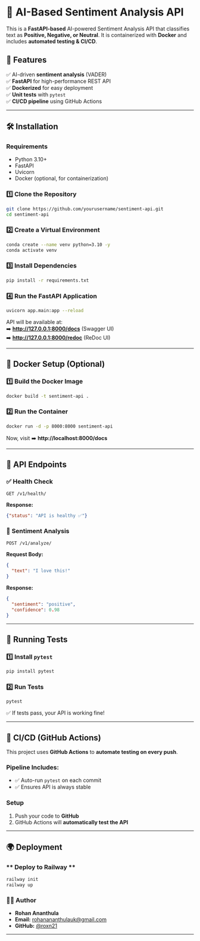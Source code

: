 # 🚀 AI-Based Sentiment Analysis API

This is a **FastAPI-based** AI-powered Sentiment Analysis API that classifies text as **Positive, Negative, or Neutral**. It is containerized with **Docker** and includes **automated testing & CI/CD**.

## 📌 Features
✅ AI-driven **sentiment analysis** (VADER)  
✅ **FastAPI** for high-performance REST API  
✅ **Dockerized** for easy deployment  
✅ **Unit tests** with `pytest`  
✅ **CI/CD pipeline** using GitHub Actions  

---

## 🛠 Installation

### **Requirements**
- Python 3.10+
- FastAPI
- Uvicorn
- Docker (optional, for containerization)

### **1️⃣ Clone the Repository**
```sh
git clone https://github.com/yourusername/sentiment-api.git
cd sentiment-api
```

### **2️⃣ Create a Virtual Environment**
```sh
conda create --name venv python=3.10 -y
conda activate venv
```

### **3️⃣ Install Dependencies**
```sh
pip install -r requirements.txt
```

### **4️⃣ Run the FastAPI Application**
```sh
uvicorn app.main:app --reload
```
API will be available at:  
➡️ **http://127.0.0.1:8000/docs** (Swagger UI)  
➡️ **http://127.0.0.1:8000/redoc** (ReDoc UI)  

---

## 🐓 Docker Setup (Optional)

### **1️⃣ Build the Docker Image**
```sh
docker build -t sentiment-api .
```

### **2️⃣ Run the Container**
```sh
docker run -d -p 8000:8000 sentiment-api
```

Now, visit ➡️ **http://localhost:8000/docs**

---

## 🔗 API Endpoints

### ✅ **Health Check**
```http
GET /v1/health/
```
**Response:**
```json
{"status": "API is healthy ✅"}
```

### 📝 **Sentiment Analysis**
```http
POST /v1/analyze/
```
**Request Body:**
```json
{
  "text": "I love this!"
}
```
**Response:**
```json
{
  "sentiment": "positive",
  "confidence": 0.98
}
```

---

## 🧪 Running Tests

### **1️⃣ Install `pytest`**
```sh
pip install pytest
```

### **2️⃣ Run Tests**
```sh
pytest
```
✅ If tests pass, your API is working fine!

---

## 🚀 CI/CD (GitHub Actions)

This project uses **GitHub Actions** to **automate testing on every push**.

### **Pipeline Includes:**
- ✅ Auto-run `pytest` on each commit  
- ✅ Ensures API is always stable  

### **Setup**
1. Push your code to **GitHub**
2. GitHub Actions will **automatically test the API**  

---

## 🌍 Deployment

### ** Deploy to Railway **
```sh
railway init
railway up
```

### 👨‍💻 **Author**  
- **Rohan Ananthula**  
- **Email:** rohanananthulauk@gmail.com  
- **GitHub:** [@roxn21](https://github.com/roxn21)  

---